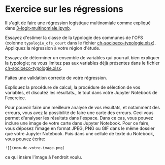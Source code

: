 # Exercice sur les régressions

Il s'agit de faire une régression logistique multinomiale comme expliqué dans [3-logit-multinomiale.ipynb](3-logit-multinomiale.ipynb).

Essayez d'estimer la classe de la typologie des communes de l'OFS (colonne `typologie_ofs_court` dans le fichier [ch-socioeco-typologie.xlsx](ch-socioeco-typologie.xlsx)). Appliquez la régression à votre région d'étude.

Essayez de déterminer un ensemble de variables qui pourrait bien expliquer la typologie; ne vous limitez pas aux variables déjà présentes dans le fichier [ch-socioeco-typologie.xlsx](ch-socioeco-typologie.xlsx).

Faites une validation correcte de votre régression.

Expliquez la procédure de calcul, la procédure de sélection de vos variables, et discutez les résultats., le tout dans votre Jupyter Notebook de l'exercice.

Pour pouvoir faire une meilleure analyse de vos résultats, et notamment des erreurs, vous avez la possibilité de faire une carte des erreurs. Ceci vous permet d'analyser les résultats dans l'espace. Dans ce cas, vous pouvez inclure une image de votre carte dans Jupyter Notebook. Pour ce faire, vous déposez l'image en format JPEG, PNG ou GIF dans le même dossier que votre Jupyter Notebook. Puis dans une cellule de texte du Notebook, vous pouvez écrire:

```
![](nom-de-votre-image.png)
```

ce qui insère l'image à l'endroit voulu.


